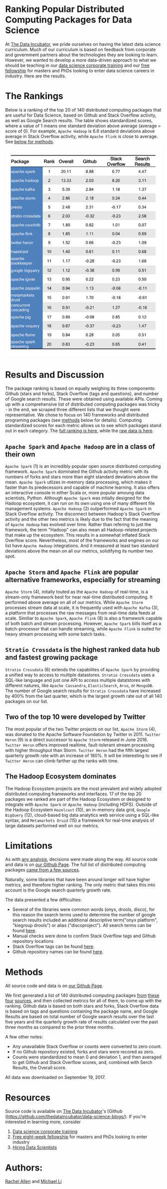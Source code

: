 # Ranking Popular Distributed Computing Packages for Data Science

At [The Data Incubator](https://www.thedataincubator.com/), we pride ourselves on having the latest data science curriculum. Much of our curriculum is based on feedback from corporate and government partners about the technologies they are looking to learn.  However, we wanted to develop a more data-driven approach to what we should be teaching in our [data science corporate training](https://www.thedataincubator.com/training.html) and our [free fellowship](https://www.thedataincubator.com/fellowship.html) for masters and PhDs looking to enter data science careers in industry. Here are the results.

# The Rankings

Below is a ranking of the top 20 of 140 distributed computing packages that are useful for Data Science, based on Github and Stack Overflow activity, as well as Google Search results. The table shows standardized scores, where a value of 1 means one standard deviation above average (average = score of 0). For example, `Apache Hadoop` is 6.6 standard deviations above average in Stack Overflow activity, while `Apache Flink` is close to average. See [below for methods](#Methods).

<img src="img/DC_packages_rank.png" width=500px></img>


# Results and Discussion

The package ranking is based on equally weighing its three components: Github (stars and forks), Stack Overflow (tags and questions), and number of Google search results. These were obtained using available APIs. Coming up with a comprehensive list of distributed computing packages was tricky - in the end, we scraped three different lists that we thought were representative. We chose to focus on 140 frameworks and distributed programing packages (see [methods](#Methods) below for details). Computing standardized scores for each metric allows us to see which packages stand out in each category. The [full ranking is here](output/DL_libraries_final_Rankings.csv), while the [raw data is here](output/distributed_computing_data.csv).

## `Apache Spark` and `Apache Hadoop` are in a class of their own
`Apache Spark` (1) is an incredibly popular open source distributed computing framework. `Apache Spark` dominated the Github activity metric with its numbers of forks and stars more than eight standard deviations above the mean. `Apache Spark` utlizes in-memory data processing, which makes it faster than its predecessors and capable of machine learning. It also offers an interactive console in either Scala or, more popular amoung data scientists, Python. Although `Apache Spark` was intially designed for the Hadoop ecosystem, it can run on its own using one of many different file management systems. `Apache Hadoop` (2) outperformed `Apache Spark` in Stack Overflow activity. The disconnect between Hadoop's Stack Overflow activity and the other two metrics is likely due to the fact that the meaning of `Apache Hadoop` has evolved over time. Rather than refering to just the framework, the term "Hadoop" can also mean all Hadoop-related projects that make up the ecosystem. This results in a somewhat inflated Stack Overflow score. Nevertheless, most of the frameworks and engines on our list have `Apache Hadoop` integrations. And it measured at least two standard deviations above the mean on all our metrics, solidifying its number two spot. 

## `Apache Storm` and `Apache Flink` are popular alternative frameworks, especially for streaming
`Apache Storm` (4), initally touted as the `Apache Hadoop` of real-time, is a stream-only framework best for near real-time distributed computing. It performed above average on all of our metrics. While `Apache Storm` processes stream data at scale, it is frequently used with `Apache Kafka` (3), a platform that processes the raw messages from real-time data feeds at scale. Similiar to `Apache Spark`, `Apache Flink` (8) is also a framework capable of both batch and stream processing. However, `Apache Spark` bills itself as a batch-processor that can handle streaming, while `Apache Flink` is suited for heavy stream processing with some batch tasks. 

## `Stratio Crossdata` is the highest ranked data hub and fastest growing package
`Stratio Crossdata` (6) extends the capabilites of `Apache Spark` by providing a unified way to access to multiple datastores. `Stratio Crossdata` uses a SQL-like language and just one API to access multiple datatstores with different natures, like `Apache Cassandra`, `ElasticSearch`, `Arvo`, or `MongoDB`. The number of Google search results for `Stratio Crossdata` have increased by 400% from the last quarter, which is the largest growth rate out of all 140 packages on our list.

## Two of the top 10 were developed by Twitter 
The most popular of the two Twitter projects on our list, `Apache Storm` (4), was donated to the Apache Software Foundation by Twitter in 2011. `Twitter Heron` (9) is a direct successor to `Apache Storm` released in June 2016. `Twitter Heron` offers improved realtime, fault-tolerant stream processing with higher throughput than Storm. `Twitter Heron` had the fifth largest quarterly growth rate with an increase of 180%. It will be interesting to see if `Twitter Heron` can climb farther up the ranks with time.

## The Hadoop Ecosystem dominates 
The Hadoop Ecosystem projects are the most prevalent and widely adopted distributed computing frameworks and interfaces. 17 of the top 20 packages we ranked are part of the Hadoop Ecosystem or designed to integrate with `Apache Spark` or `Apache Hadoop` (including HDFS). Outside of the Hadoop Ecosystem `Hazelcast` (10), an in-memory data grid, `Google BigQuery` (12), cloud-based big data analytics web service using a SQL-like syntax, and `Metamarkets Druid` (15) a framework for real-time analysis of large datasets performed well on our metrics.

# Limitations

As with [any analysis](https://twitter.com/benhamner/status/732392995610198016), decisions were made along the way. All source code and data is on [our Github Page](https://github.com/thedataincubator/data-science-blogs). The full list of distributed computing packages [came from a few sources](#Methods). 

Naturally, some libraries that have been around longer will have higher metrics, and therefore higher ranking. The only metric that takes this into account is the Google search quarterly growth rate.

The data presented a few difficulties:

*  Several of the libraries were common words (onyx, drools, disco), for this reason the search terms used to determine the number of google search results included an additional descriptive term("onyx platform", "kiegroup drools") or alias ("discoproject"). All search terms can be found [here](/data/DC_packages_results_google.csv).
*  Manual checks were done to confirm Stack Overflow tags and Github repository locations
*  Stack Overflow tags can be found [here](/data/DC_packages_results_stackoverflow.csv).
*  Github repository names can be found [here](/data/DC_packages_results_github.csv).


# Methods

All source code and data is on [our Github Page](https://github.com/thedataincubator/data-science-blogs).

We first generated a list of 140 distributed computing packages [from](https://github.com/onurakpolat/awesome-bigdata) [these](https://projects.apache.org/projects.html?category) [four](http://analyticsindiamag.com/10-hadoop-alternatives-consider-big-data/) [sources](http://bigdata.andreamostosi.name/), and then collected metrics for all of them, to come up with the ranking. Github data is based on both stars and forks, Stack Overflow data is based on tags and questions containing the package name, and Google Results are based on total number of Google search results over the last five years and the quarterly growth rate of results calculated over the past three months as compared to the prior three months.

A few other notes:
 * Any unavailable Stack Overflow or counts were converted to zero count. 
 * If no Github repository existed, forks and stars were recored as zero.
 * Counts were standardized to mean 0 and deviation 1, and then averaged to
  get Github and Stack Overflow scores, and, combined with Serch Results, the Overall score. 

All data was downloaded on September 19, 2017.

# Resources

Source code is available on [The Data Incubator](https://www.thedataincubator.com/)'s [Github (https://github.com/thedataincubator/data-science-blogs/). If you're interested in learning more, consider

1. [Data science corporate training](https://www.thedataincubator.com/training.html)
2. [Free eight-week fellowship](https://www.thedataincubator.com/fellowship.html) for masters and PhDs looking to enter industry
3. [Hiring Data Scientists](https://www.thedataincubator.com/hiring.html)

# Authors:
[Rachel Allen](https://github.com/raykallen/) and [Michael Li](https://github.com/tianhuil/)